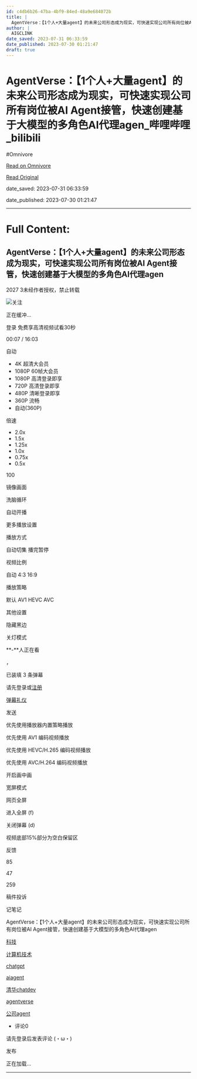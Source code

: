 ```yaml
---
id: c4db6b26-47ba-4bf9-84ed-48a9e684072b
title: |
  AgentVerse：【1个人+大量agent】的未来公司形态成为现实，可快速实现公司所有岗位被AI Agent接管，快速创建基于大模型的多角色AI代理agen_哔哩哔哩_bilibili
author: |
  AIGCLINK
date_saved: 2023-07-31 06:33:59
date_published: 2023-07-30 01:21:47
draft: true
---
```


# AgentVerse：【1个人+大量agent】的未来公司形态成为现实，可快速实现公司所有岗位被AI Agent接管，快速创建基于大模型的多角色AI代理agen_哔哩哔哩_bilibili
#Omnivore

[Read on Omnivore](https://omnivore.app/me/https-b-23-tv-nv-xr-6-o-w-bbid-y-64-e-096-fc-5-acc-44-b-4094-abf-189ab82ddb4)

[Read Original](https://b23.tv/NVXr6oW?bbid=Y64E096FC5ACC44B4094ABF81FEAA0B6EFD3&share_medium=ipad&share_source=more&ts=1690799625)

date_saved: 2023-07-31 06:33:59

date_published: 2023-07-30 01:21:47

--- 

# Full Content: 

## AgentVerse：【1个人+大量agent】的未来公司形态成为现实，可快速实现公司所有岗位被AI Agent接管，快速创建基于大模型的多角色AI代理agen

 2027 3未经作者授权，禁止转载

![](https://proxy-prod.omnivore-image-cache.app/0x0,s7wnU6JYdVjeJlwzAFcN769MIGMxyCLrg6Orbs5-7OUk/https://i2.hdslb.com/bfs/face/4e3f3c1be3b5d612c108eada6dc9aeea1b94eca0.jpg@96w.webp)关注

正在缓冲... 

登录 免费享高清视频试看30秒

00:07 / 16:03 

自动

* 4K 超清大会员
* 1080P 60帧大会员
* 1080P 高清登录即享
* 720P 高清登录即享
* 480P 清晰登录即享
* 360P 流畅
* 自动(360P)

倍速

* 2.0x
* 1.5x
* 1.25x
* 1.0x
* 0.75x
* 0.5x

100

镜像画面 

洗脑循环 

自动开播 

更多播放设置 

播放方式

自动切集 播完暂停 

视频比例

自动 4:3 16:9 

播放策略

默认 AV1 HEVC AVC 

其他设置

隐藏黑边 

关灯模式 

**\-**人正在看

，

已装填 3 条弹幕

请先登录或[注册](https://passport.bilibili.com/login?register%5Fpage=1)

[弹幕礼仪 ](https://www.bilibili.com/blackboard/help.html#%E5%BC%B9%E5%B9%95%E7%9B%B8%E5%85%B3?id=3ebbac9998474850bfdf42b231477371)

发送

优先使用播放器内置策略播放

优先使用 AV1 编码视频播放

优先使用 HEVC/H.265 编码视频播放

优先使用 AVC/H.264 编码视频播放

开启画中画

宽屏模式

网页全屏

进入全屏 (f)

关闭弹幕 (d)

视频底部15%部分为空白保留区

反馈

85

47

259

稿件投诉

记笔记

AgentVerse：【1个人+大量agent】的未来公司形态成为现实，可快速实现公司所有岗位被AI Agent接管，快速创建基于大模型的多角色AI代理agen

[科技](https://www.bilibili.com/v/tech/)

[计算机技术](https://www.bilibili.com/v/tech/computer%5Ftech)

[chatgpt](https://search.bilibili.com/all?keyword=chatgpt&from%5Fsource=video%5Ftag)

[aiagent](https://search.bilibili.com/all?keyword=aiagent&from%5Fsource=video%5Ftag)

[清华chatdev](https://search.bilibili.com/all?keyword=%E6%B8%85%E5%8D%8Echatdev&from%5Fsource=video%5Ftag)

[agentverse](https://search.bilibili.com/all?keyword=agentverse&from%5Fsource=video%5Ftag)

[公司agent](https://search.bilibili.com/all?keyword=%E5%85%AC%E5%8F%B8agent&from%5Fsource=video%5Ftag)

* 评论0

请先登录后发表评论 (・ω・)

发布

正在加载...

---

